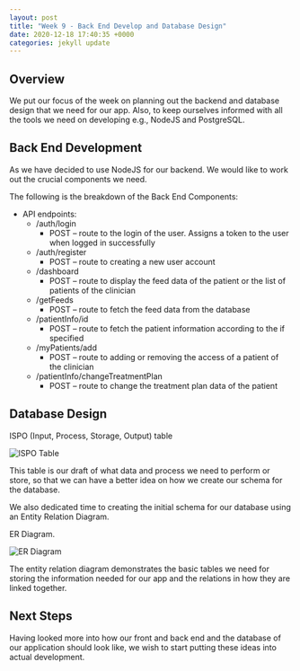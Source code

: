 ```yaml
---
layout: post
title: "Week 9 - Back End Develop and Database Design"
date: 2020-12-18 17:40:35 +0000
categories: jekyll update
---
```


## Overview

We put our focus of the week on planning out the backend and database design that we need for our app. Also, to keep ourselves informed with all the tools we need on developing e.g., NodeJS and PostgreSQL.

## Back End Development

As we have decided to use NodeJS for our backend. We would like to work out the crucial components we need.

The following is the breakdown of the Back End Components:

- API endpoints:
    - /auth/login
        - POST – route to the login of the user. Assigns a token to the user when logged in successfully
    - /auth/register
        - POST – route to creating a new user account
    - /dashboard
        - POST – route to display the feed data of the patient or the list of patients of the clinician
    - /getFeeds
        - POST – route to fetch the feed data from the database
    - /patientInfo/id
        - POST – route to fetch the patient information according to the if specified
    - /myPatients/add
        - POST – route to adding or removing the access of a patient of the clinician
    - /patientInfo/changeTreatmentPlan
        - POST – route to change the treatment plan data of the patient

## Database Design

ISPO (Input, Process, Storage, Output) table

![ISPO Table](/Dev-Blog/assets/week9/ISPO.png)

This table is our draft of what data and process we need to perform or store, so that we can have a better idea on how we create our schema for the database.

We also dedicated time to creating the initial schema for our database using an Entity Relation Diagram.

ER Diagram.

![ER Diagram](/Dev-Blog/assets/week9/ER_Diagram.jpg)

The entity relation diagram demonstrates the basic tables we need for storing the information needed for our app and the relations in how they are linked together.

## Next Steps

Having looked more into how our front and back end and the database of our application should look like, we wish to start putting these ideas into actual development.